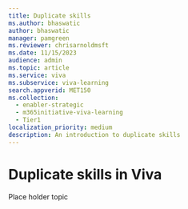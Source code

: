 ```yaml
---
title: Duplicate skills 
ms.author: bhaswatic
author: bhaswatic
manager: pamgreen
ms.reviewer: chrisarnoldmsft
ms.date: 11/15/2023
audience: admin
ms.topic: article
ms.service: viva
ms.subservice: viva-learning
search.appverid: MET150
ms.collection:
  - enabler-strategic
  - m365initiative-viva-learning
  - Tier1
localization_priority: medium
description: An introduction to duplicate skills
---
```


# Duplicate skills in Viva 

Place holder topic
